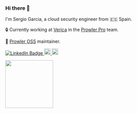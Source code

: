 ### Hi there 👋

I'm Sergio Garcia, a cloud security engineer from 🇪🇸 Spain.

🔒  Currently working at [Verica](https://verica.io) in the [Prowler Pro](https://prowler.pro) team.

🔭 [Prowler OSS](https://github.com/prowler-cloud/prowler) maintainer.
<!--
**jfagoagas/jfagoagas** is a ✨ _special_ ✨ repository because its `README.md` (this file) appears on your GitHub profile.

Here are some ideas to get you started:

- 🔭 I’m currently working on ...
- 🌱 I’m currently learning ...
- 👯 I’m looking to collaborate on ...
- 🤔 I’m looking for help with ...
- 💬 Ask me about ...
- 📫 How to reach me: ...
- 😄 Pronouns: ...
- ⚡ Fun fact: ...
-->

<p>
  <a href="https://www.linkedin.com/in/sergargar/">
     <img src="https://img.shields.io/badge/-@sergargar-0077B5?style=flat-square&amp;labelColor=0077B5&amp;logo=LinkedIn&amp;link=https://www.linkedin.com/in/sergargar/" alt="LinkedIn Badge">
  </a>
  <a href="https://github.com/sergargar">
    <img height="20" src="https://img.shields.io/github/followers/sergargar?label=follow&logo=github&style=flat-square" />
  </a>
  <a href="http://twitter.com/sergargar1">
    <img height="20" src="https://img.shields.io/twitter/follow/sergargar1?label=Twitter&logo=twitter&style=flat-square" />
  </a>
</p>
<a href="https://github.com/sergargar/github-readme-stats" target="_blank">
  <img align="left" height="150px" src="https://github-readme-stats.vercel.app/api?username=sergargar&count_private=true&show_icons=true" />
</a>
